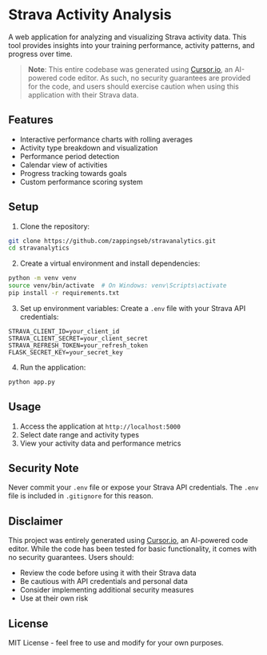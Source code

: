 # Strava Activity Analysis

A web application for analyzing and visualizing Strava activity data. This tool provides insights into your training performance, activity patterns, and progress over time.

> **Note**: This entire codebase was generated using [Cursor.io](https://cursor.io), an AI-powered code editor. As such, no security guarantees are provided for the code, and users should exercise caution when using this application with their Strava data.

## Features

- Interactive performance charts with rolling averages
- Activity type breakdown and visualization
- Performance period detection
- Calendar view of activities
- Progress tracking towards goals
- Custom performance scoring system

## Setup

1. Clone the repository:
```bash
git clone https://github.com/zappingseb/stravanalytics.git
cd stravanalytics
```

2. Create a virtual environment and install dependencies:
```bash
python -m venv venv
source venv/bin/activate  # On Windows: venv\Scripts\activate
pip install -r requirements.txt
```

3. Set up environment variables:
Create a `.env` file with your Strava API credentials:
```
STRAVA_CLIENT_ID=your_client_id
STRAVA_CLIENT_SECRET=your_client_secret
STRAVA_REFRESH_TOKEN=your_refresh_token
FLASK_SECRET_KEY=your_secret_key
```

4. Run the application:
```bash
python app.py
```

## Usage

1. Access the application at `http://localhost:5000`
2. Select date range and activity types
3. View your activity data and performance metrics

## Security Note

Never commit your `.env` file or expose your Strava API credentials. The `.env` file is included in `.gitignore` for this reason.

## Disclaimer

This project was entirely generated using [Cursor.io](https://cursor.io), an AI-powered code editor. While the code has been tested for basic functionality, it comes with no security guarantees. Users should:

- Review the code before using it with their Strava data
- Be cautious with API credentials and personal data
- Consider implementing additional security measures
- Use at their own risk

## License

MIT License - feel free to use and modify for your own purposes. 